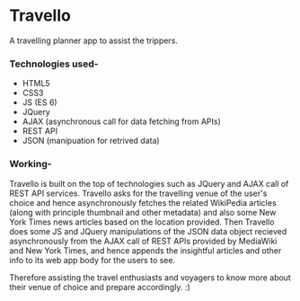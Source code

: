 # Travello
A travelling planner app to assist the trippers.

### Technologies used-

- HTML5
- CSS3
- JS (ES 6)
- JQuery
- AJAX (asynchronous call for data fetching from APIs)
- REST API
- JSON (manipuation for retrived data)

### Working-

Travello is built on the top of technologies such as JQuery and AJAX call of REST API services. Travello asks for the travelling venue of the user's choice and hence asynchronously fetches the related WikiPedia articles (along with principle thumbnail and other metadata) and also some New York Times news articles based on the location provided. Then Travello does some JS and JQuery manipulations of the JSON data object recieved asynchronously from the AJAX call of REST APIs provided by MediaWiki and New York Times, and hence appends the insightful articles and other info to its web app body for the users to see. 

Therefore assisting the travel enthusiasts and voyagers to know more about their venue of choice and prepare accordingly. :)
